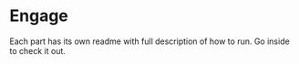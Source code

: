 # Engage

Each part has its own readme with full description of how to run.
Go inside to check it out.
